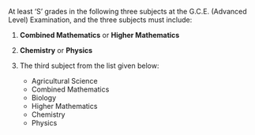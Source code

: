 At least ‘S’ grades in the following three subjects at the G.C.E. (Advanced Level) Examination, and the three subjects must include:

1. **Combined Mathematics** or **Higher Mathematics**

2. **Chemistry** or **Physics**

3. The third subject from the list given below:
   - Agricultural Science  
   - Combined Mathematics  
   - Biology  
   - Higher Mathematics  
   - Chemistry  
   - Physics
